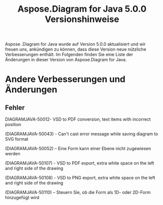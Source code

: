 ﻿---
title: Aspose.Diagram for Java 5.0.0 Versionshinweise
type: docs
weight: 100
url: /de/java/aspose-diagram-for-java-5-0-0-release-notes/
---
Aspose .Diagram for Java wurde auf Version 5.0.0 aktualisiert und wir freuen uns, ankündigen zu können, dass diese Version neue nützliche Verbesserungen enthält.
Im Folgenden finden Sie eine Liste der Änderungen in dieser Version von Aspose.Diagram for Java.
# **Andere Verbesserungen und Änderungen**
## **Fehler**
DIAGRAMJAVA-50012- VSD to PDF conversion, text items with incorrect position 

(DIAGRAMJAVA-50043) - Can't cast error message while saving diagram to SVG format

(DIAGRAMJAVA-50052) – Eine Form kann einer Ebene nicht zugewiesen werden

(DIAGRAMJAVA-50107) - VSD to PDF export, extra white space on the left and right side of the drawing

(DIAGRAMJAVA-50108) - VSD to PNG export, extra white space on the left and right side of the drawing

(DIAGRAMJAVA-50110) – Steuern Sie, ob die Form als 1D- oder 2D-Form hinzugefügt wird
